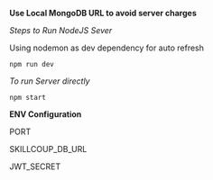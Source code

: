 **Use Local MongoDB URL to avoid server charges**

*Steps to Run NodeJS Sever*

Using nodemon as dev dependency for auto refresh

`npm run dev`

*To run Server directly*

`npm start`


**ENV Configuration**

PORT

SKILLCOUP_DB_URL

JWT_SECRET




